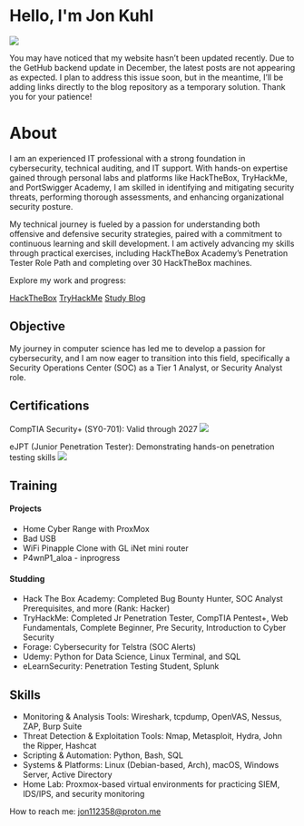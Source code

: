 # Hello, I'm Jon Kuhl
<a href="https://www.linkedin.com/in/jonmkuhl/"><img src="https://img.shields.io/badge/-LinkedIn-0072b1?&style=for-the-badge&logo=linkedin&logoColor=white" /></a>

You may have noticed that my website hasn’t been updated recently. Due to the GetHub backend update in December, the latest posts are not appearing as expected. I plan to address this issue soon, but in the meantime, I’ll be adding links directly to the blog repository as a temporary solution. Thank you for your patience!

# About

I am an experienced IT professional with a strong foundation in cybersecurity, technical auditing, and IT support. With hands-on expertise gained through personal labs and platforms like HackTheBox, TryHackMe, and PortSwigger Academy, I am skilled in identifying and mitigating security threats, performing thorough assessments, and enhancing organizational security posture.

My technical journey is fueled by a passion for understanding both offensive and defensive security strategies, paired with a commitment to continuous learning and skill development. I am actively advancing my skills through practical exercises, including HackTheBox Academy’s Penetration Tester Role Path and completing over 30 HackTheBox machines.


Explore my work and progress:

 <a href="https://app.hackthebox.com/profile/1068091">HackTheBox</a>
 <a href="https://tryhackme.com/p/Jon112358">TryHackMe</a>
 <a href="https://jon112358.com/pages/about/">Study Blog</a>


## Objective

  My journey in computer science has led me to develop a passion for cybersecurity, and I am now eager to transition into this field, specifically a Security Operations Center (SOC) as a Tier 1 Analyst, or Security Analyst role.

## Certifications

<div>
<p>CompTIA Security+ (SY0-701): Valid through 2027    <img src="https://img.shields.io/badge/-Security%2B-FF0000?&style=for-the-badge&logo=CompTIA&logoColor=white" /></p>
<p>eJPT (Junior Penetration Tester): Demonstrating hands-on penetration testing skills    <img src="https://img.shields.io/badge/-eJPT%20Certified-FF0000?&style=for-the-badge&logo=INE&logoColor=white" /></p>
</div>

## Training 

#### Projects

- Home Cyber Range with ProxMox
- Bad USB
- WiFi Pinapple Clone with GL iNet mini router
- P4wnP1_aloa - inprogress
  
#### Studding 

 - Hack The Box Academy: Completed Bug Bounty Hunter, SOC Analyst Prerequisites, and more (Rank: Hacker)
 - TryHackMe: Completed Jr Penetration Tester, CompTIA Pentest+, Web Fundamentals, Complete Beginner, Pre Security, Introduction to Cyber Security
 - Forage: Cybersecurity for Telstra (SOC Alerts) 
 - Udemy: Python for Data Science, Linux Terminal, and SQL 
 - eLearnSecurity: Penetration Testing Student, Splunk 

## Skills

   - Monitoring & Analysis Tools: Wireshark, tcpdump, OpenVAS, Nessus, ZAP, Burp Suite 
   - Threat Detection & Exploitation Tools: Nmap, Metasploit, Hydra, John the Ripper, Hashcat 
   - Scripting & Automation: Python, Bash, SQL 
   - Systems & Platforms: Linux (Debian-based, Arch), macOS, Windows Server, Active Directory 
   - Home Lab: Proxmox-based virtual environments for practicing SIEM, IDS/IPS, and security monitoring 

 
<!--

| Skill                                         | Associated Project         |
|-----------------------------------------------|----------------------------|
| SIEM Implementation and Log Analysis          ||
| Network Traffic Monitoring and Attack Detection | |


## Tools
- also still working on this part too

### Network
<div>
    <img src="https://img.shields.io/badge/-Wireshark-1679A7?&style=for-the-badge&logo=Wireshark&logoColor=white" />
    <img src="https://img.shields.io/badge/-Suricata-EF3B2D?&style=for-the-badge&logo=Suricata&logoColor=white" />
</div>

### Endpoint
<div>
    <img src="https://img.shields.io/badge/-Microsoft_Defender_for_Endpoint-00A4EF?&style=for-the-badge&logo=Microsoft&logoColor=white" />
    
</div>

### SIEM
<div>
    <img src="https://img.shields.io/badge/-Splunk-000000?&style=for-the-badge&logo=Splunk&logoColor=white" />
    <img src="https://img.shields.io/badge/-Elastic-005571?&style=for-the-badge&logo=Elastic&logoColor=white" />
    <img src="https://img.shields.io/badge/-Wazuh-5C2D91?&style=for-the-badge&logo=Wazuh&logoColor=white" />
</div>
-->
 


 How to reach me: jon112358@proton.me
  
<!--

- 🔭 I’m currently working on ...
- 🌱 I’m currently learning ...

- 📫 How to reach me: jon112358@proton.me

-->
